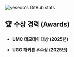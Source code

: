 ![yeseob's GitHub stats](https://github-readme-stats.vercel.app/api?username=ye-seob&hide=contribs,prs&show_icons=true&theme=stats)


## 🏆 수상 경력 (Awards)

- **UMC 데모데이 대상 (2025년)**
  

- **UGG 해커톤 우수상 (2025년)**  
